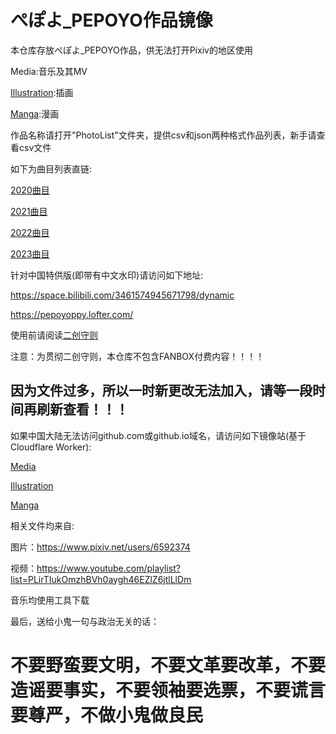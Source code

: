 # ぺぽよ_PEPOYO作品镜像

本仓库存放ぺぽよ_PEPOYO作品，供无法打开Pixiv的地区使用

Media:音乐及其MV

[Illustration](https://github.com/hjm2007/ppymirror/tree/main/Illustration):插画

[Manga](https://github.com/hjm2007/ppymirror/tree/main/Manga):漫画

作品名称请打开"PhotoList"文件夹，提供csv和json两种格式作品列表，新手请查看csv文件

如下为曲目列表直链:

[2020曲目](https://hjm2007.github.io/ppymirror/Media/2020list)

[2021曲目](https://hjm2007.github.io/ppymirror/Media/2021list)

[2022曲目](https://hjm2007.github.io/ppymirror/Media/2022list)

[2023曲目](https://hjm2007.github.io/ppymirror/Media/2023list)

针对中国特供版(即带有中文水印)请访问如下地址:

https://space.bilibili.com/3461574945671798/dynamic

https://pepoyoppy.lofter.com/


使用前请阅读[二创守则](https://github.com/hjm2007/ppymirror/wiki)

注意：为贯彻二创守则，本仓库不包含FANBOX付费内容！！！！

## 因为文件过多，所以一时新更改无法加入，请等一段时间再刷新查看！！！

如果中国大陆无法访问github.com或github.io域名，请访问如下镜像站(基于Cloudflare Worker):

[Media](https://ppymirror.hhaann.eu.org/mirror)

[Illustration](https://github.hhaann.eu.org/hjm2007/ppymirror/tree/main/Illustration)

[Manga](https://github.hhaann.eu.org/hjm2007/ppymirror/tree/main/Manga)

相关文件均来自:

图片：https://www.pixiv.net/users/6592374

视频：https://www.youtube.com/playlist?list=PLirTIukOmzhBVh0aygh46EZlZ6jtlLlDm

音乐均使用工具下载

最后，送给小鬼一句与政治无关的话：

# 不要野蛮要文明，不要文革要改革，不要造谣要事实，不要领袖要选票，不要谎言要尊严，不做小鬼做良民
